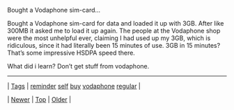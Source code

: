 <!--
title: Bought a Vodaphone sim-card for data and loaded it up with 3GB. After like 300MB it asked me to load it up again. The people at the Vodaphone shop were the most unhelpful ever, claiming I had used up my 3GB, which is ridiculous, since it had literally been 15 minutes of use. 3GB in 15 minutes? That&rsquo;s some impressive HSDPA speed there. What did i learn? Don&rsquo;t get stuff from vodaphone.
date: 2020-06-28T15:27:00.266Z
tags: reminder, self, buy, vodaphone, regular
-->


Bought a Vodaphone sim-card...

<p>Bought a Vodaphone sim-card for data and loaded it up with 3GB. After like 300MB it asked me to load it up again. The people at the Vodaphone shop were the most unhelpful ever, claiming I had used up my 3GB, which is ridiculous, since it had literally been 15 minutes of use. 3GB in 15 minutes? That&rsquo;s some impressive HSDPA speed there.</p>

<p>What did i learn? Don&rsquo;t get stuff from vodaphone.</p>

<!--BOTTOM-POST-NAVIGATION-->
---

| [Tags](tags.md) | [reminder](tag-reminder.md) [self](tag-self.md) [buy](tag-buy.md) [vodaphone](tag-vodaphone.md) [regular](tag-regular.md) |

| [Newer](79262218399.md) | [Top](index.md) | [Older](79272105210.md) |